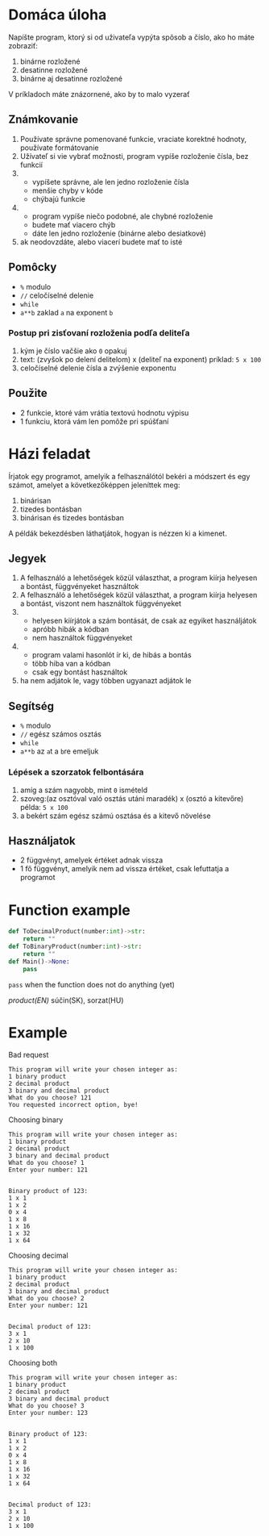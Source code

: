 # Domáca úloha
Napíšte program, ktorý si od uživateľa vypýta spôsob a číslo, ako ho máte zobraziť:
1. binárne rozložené
1. desatinne rozložené
1. binárne aj desatinne rozložené

V príkladoch máte znázornené, ako by to malo vyzerať

## Známkovanie
<ol>
<li> Používate správne pomenované funkcie, vraciate korektné hodnoty, používate formátovanie
</li>
<li> Užívateľ si vie vybrať možnosti, program vypíše rozloženie čísla, bez funkcií
</li>
  <li>
  <ul>
    <li>vypíšete správne, ale len jedno rozloženie čísla
    <li>menšie chyby v kóde</li>
    <li>chýbajú funkcie</li>
    </li>
    </ul>
</li>
  <li>
    <ul>
    <li>program vypíše niečo podobné, ale chybné rozloženie
    <li>budete mať viacero chýb</li>
    <li>dáte len jedno rozloženie (binárne alebo desiatkové)</li>
    </li>
    </ul>
  </li>
  
  <li>ak neodovzdáte, alebo viacerí budete mať to isté</li>
</ol>

## Pomôcky
- `%` modulo
- `//` celočíselné delenie
- `while`
- `a**b` zaklad `a` na exponent `b` 

### Postup pri zisťovaní rozloženia podľa deliteľa
1. kým je číslo vačšie ako `0` opakuj
1. text: (zvyšok po delení delitelom) x (deliteľ na exponent) príklad: `5 x 100`
1. celočíselné delenie čísla a zvýšenie exponentu

## Použite
- 2 funkcie, ktoré vám vrátia textovú hodnotu výpisu
- 1 funkciu, ktorá vám len pomôže pri spúšťaní

# Házi feladat
Írjatok egy programot, amelyik a felhasználótól bekéri a módszert és egy számot, amelyet a következőképpen jeleníttek meg:
1. binárisan
1. tizedes bontásban
1. binárisan és tizedes bontásban

A példák bekezdésben láthatjátok, hogyan is nézzen ki a kimenet.
## Jegyek
<ol>
 <li> A felhasználó a lehetőségek közül választhat, a program kiírja helyesen a bontást, függvényeket használtok
 </li>
 <li>A felhasználó a lehetőségek közül választhat, a program kiírja helyesen a bontást, viszont nem használtok függvényeket
 </li>
 <li>
 <ul>
    <li>helyesen kiírjátok a szám bontását, de csak az egyiket használjátok
    <li>apróbb hibák a kódban</li>
    <li>nem használtok függvényeket</li>
    </li>
 </ul>
 </li>
  <li>
    <ul>
    <li>program valami hasonlót ír ki, de hibás a bontás
    <li>több hiba van a kódban</li>
    <li>csak egy bontást használtok</li>
    </li>
    </ul>
  </li>

  <li>ha nem adjátok le, vagy többen ugyanazt adjátok le</li> 
 
</ol>

## Segítség
- `%` modulo
- `//` egész számos osztás
- `while`
- `a**b` az `a`t a `b`re emeljuk 

### Lépések a szorzatok felbontására
1. amíg a szám nagyobb, mint `0` ismételd
1. szoveg:(az osztóval való osztás utáni maradék) x (osztó a kitevőre) példa: `5 x 100`
1. a bekért szám egész számú osztása és a kitevő növelése

## Használjatok
- 2 függvényt, amelyek értéket adnak vissza
- 1 fő függvényt, amelyik nem ad vissza értéket, csak lefuttatja a programot

# Function example
```py
def ToDecimalProduct(number:int)->str:
    return ""
def ToBinaryProduct(number:int)->str:
    return ""
def Main()->None:
    pass
```
`pass` when the function does not do anything (yet)

_product(EN)_ súčin(SK), sorzat(HU)

# Example
Bad request
```
This program will write your chosen integer as:
1 binary product
2 decimal product
3 binary and decimal product
What do you choose? 121
You requested incorrect option, bye!
```
Choosing binary
```
This program will write your chosen integer as:
1 binary product
2 decimal product
3 binary and decimal product
What do you choose? 1
Enter your number: 121


Binary product of 123:
1 x 1
1 x 2
0 x 4
1 x 8
1 x 16
1 x 32
1 x 64
```
Choosing decimal
```
This program will write your chosen integer as:
1 binary product
2 decimal product
3 binary and decimal product
What do you choose? 2
Enter your number: 121


Decimal product of 123:
3 x 1
2 x 10
1 x 100
```
Choosing both
```
This program will write your chosen integer as:
1 binary product
2 decimal product
3 binary and decimal product
What do you choose? 3
Enter your number: 123


Binary product of 123:
1 x 1
1 x 2
0 x 4
1 x 8
1 x 16
1 x 32
1 x 64


Decimal product of 123:
3 x 1
2 x 10
1 x 100
```
